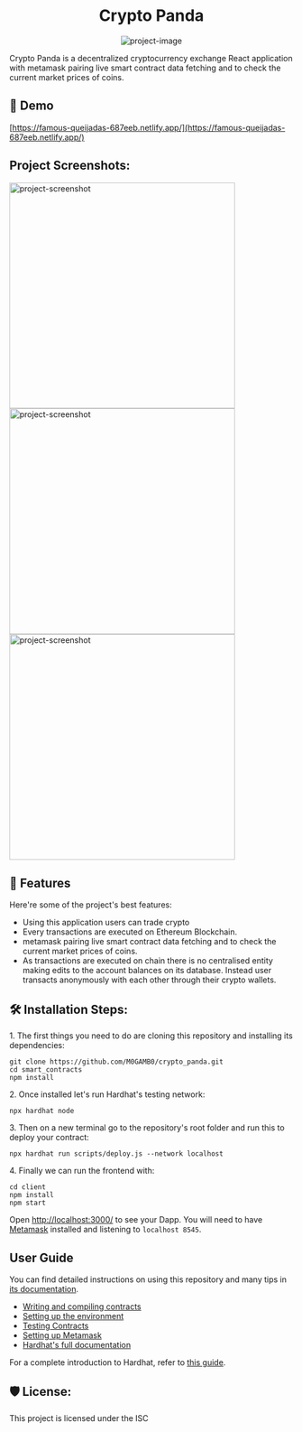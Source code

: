 <h1 align="center" id="title">Crypto Panda</h1>

<p align="center"><img src="https://socialify.git.ci/M0GAMB0/crypto_panda/image?font=KoHo&amp;name=1&amp;owner=1&amp;pattern=Solid&amp;theme=Light" alt="project-image"></p>

<p id="description">Crypto Panda is a decentralized cryptocurrency exchange React application with metamask pairing live smart contract data fetching and to check the current market prices of coins.</p>

<h2>🚀 Demo</h2>

[https://famous-queijadas-687eeb.netlify.app/](https://famous-queijadas-687eeb.netlify.app/)

<h2>Project Screenshots:</h2>

<img src="https://i.pinimg.com/originals/87/5c/94/875c941631be00056a8c77d906e87033.jpg" alt="project-screenshot" width="400" height="400/">

<img src="https://i.pinimg.com/originals/4e/f2/28/4ef228e0ef3c19ccc138f21d5fdea0f0.jpg" alt="project-screenshot" width="400" height="400/">

<img src="https://i.pinimg.com/originals/2f/c9/f5/2fc9f535a0559fda1083abacafdc7e40.jpg" alt="project-screenshot" width="400" height="400/">

  
  
<h2>🧐 Features</h2>

Here're some of the project's best features:

*   Using this application users can trade crypto
*   Every transactions are executed on Ethereum Blockchain.
*   metamask pairing live smart contract data fetching and to check the current market prices of coins.
*   As transactions are executed on chain there is no centralised entity making edits to the account balances on its database. Instead user transacts anonymously with each other through their crypto wallets.

<h2>🛠️ Installation Steps:</h2>

<p>1. The first things you need to do are cloning this repository and installing its dependencies:</p>

```
git clone https://github.com/M0GAMB0/crypto_panda.git
cd smart_contracts
npm install

```

<p>2. Once installed let's run Hardhat's testing network:</p>

```
npx hardhat node
```

<p>3. Then on a new terminal go to the repository's root folder and run this to deploy your contract:</p>

```
npx hardhat run scripts/deploy.js --network localhost
```

<p>4. Finally we can run the frontend with:</p>

```
cd client
npm install
npm start
```
Open [http://localhost:3000/](http://localhost:3000/) to see your Dapp. You will
need to have [Metamask](https://metamask.io) installed and listening to
`localhost 8545`.

## User Guide

You can find detailed instructions on using this repository and many tips in [its documentation](https://hardhat.org/tutorial).

- [Writing and compiling contracts](https://hardhat.org/tutorial/writing-and-compiling-contracts/)
- [Setting up the environment](https://hardhat.org/tutorial/setting-up-the-environment/)
- [Testing Contracts](https://hardhat.org/tutorial/testing-contracts/)
- [Setting up Metamask](https://hardhat.org/tutorial/boilerplate-project#how-to-use-it)
- [Hardhat's full documentation](https://hardhat.org/docs/)

For a complete introduction to Hardhat, refer to [this guide](https://hardhat.org/getting-started/#overview).

<h2>🛡️ License:</h2>

This project is licensed under the ISC
